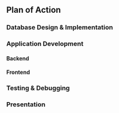 ## Plan of Action

### Database Design & Implementation
### Application Development
#### Backend 
#### Frontend
### Testing & Debugging
### Presentation